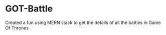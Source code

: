 # GOT-Battle
Created a fun using MERN stack to get the details of all the battles in Game Of Thrones
